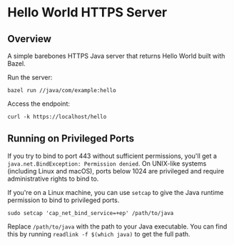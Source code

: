 # Hello World HTTPS Server

## Overview
A simple barebones HTTPS Java server that returns Hello World built with Bazel.

Run the server:
```
bazel run //java/com/example:hello
```

Access the endpoint:
```
curl -k https://localhost/hello
```

## Running on Privileged Ports
If you try to bind to port 443 without sufficient permissions, you'll get a `java.net.BindException: Permission denied`. On UNIX-like systems (including Linux and macOS), ports below 1024 are privileged and require administrative rights to bind to.

If you're on a Linux machine, you can use `setcap` to give the Java runtime permission to bind to privileged ports.

```
sudo setcap 'cap_net_bind_service=+ep' /path/to/java
```

Replace `/path/to/java` with the path to your Java executable. You can find this by running `readlink -f $(which java)` to get the full path.
